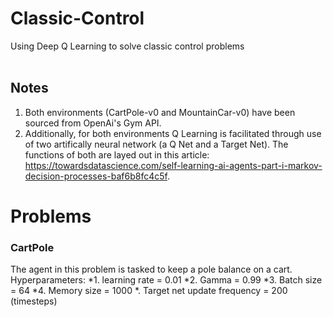 # Classic-Control
Using Deep Q Learning to solve classic control problems <br/> <br/>
## Notes
1. Both environments (CartPole-v0 and MountainCar-v0) have been sourced from OpenAi's Gym API. 
2. Additionally, for both environments Q Learning is facilitated through use of two artifically neural network (a Q Net and a Target Net). The functions of both are layed out in this article: https://towardsdatascience.com/self-learning-ai-agents-part-i-markov-decision-processes-baf6b8fc4c5f.

# Problems
### CartPole
The agent in this problem is tasked to keep a pole balance on a cart.<br/>
Hyperparameters:
*1. learning rate = 0.01
*2. Gamma = 0.99
*3. Batch size = 64
*4. Memory size = 1000
*. Target net update frequency = 200 (timesteps) <br/>

